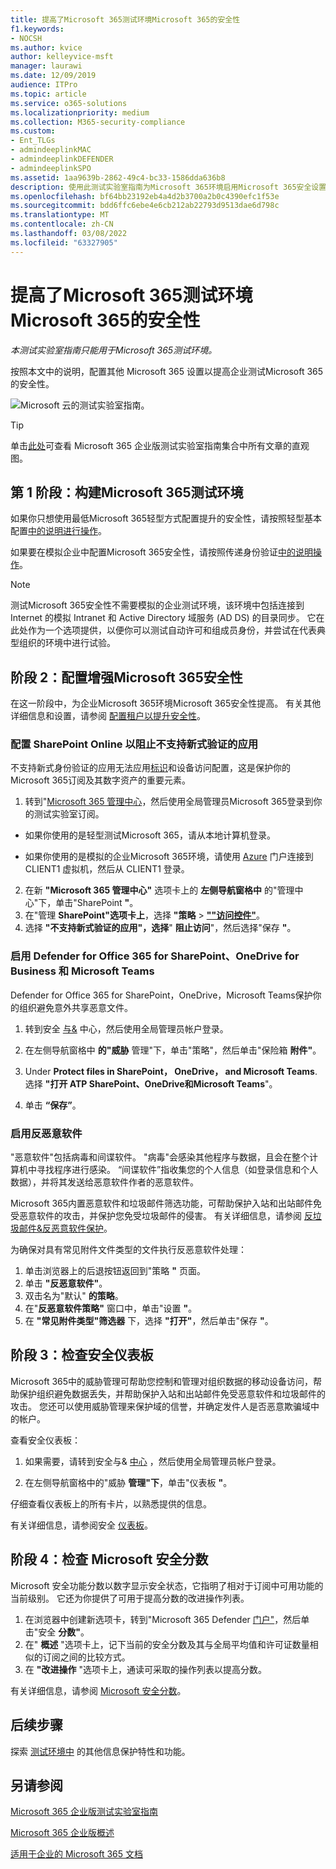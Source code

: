 ```yaml
---
title: 提高了Microsoft 365测试环境Microsoft 365的安全性
f1.keywords:
- NOCSH
ms.author: kvice
author: kelleyvice-msft
manager: laurawi
ms.date: 12/09/2019
audience: ITPro
ms.topic: article
ms.service: o365-solutions
ms.localizationpriority: medium
ms.collection: M365-security-compliance
ms.custom:
- Ent_TLGs
- admindeeplinkMAC
- admindeeplinkDEFENDER
- admindeeplinkSPO
ms.assetid: 1aa9639b-2862-49c4-bc33-1586dda636b8
description: 使用此测试实验室指南为Microsoft 365环境启用Microsoft 365安全设置。
ms.openlocfilehash: bf64bb23192eb4a4d2b3700a2b0c4390efc1f53e
ms.sourcegitcommit: bdd6ffc6ebe4e6cb212ab22793d9513dae6d798c
ms.translationtype: MT
ms.contentlocale: zh-CN
ms.lasthandoff: 03/08/2022
ms.locfileid: "63327905"
---
```

# <a name="increased-microsoft-365-security-for-your-microsoft-365-for-enterprise-test-environment"></a>提高了Microsoft 365测试环境Microsoft 365的安全性

*本测试实验室指南只能用于Microsoft 365测试环境。*

按照本文中的说明，配置其他 Microsoft 365 设置以提高企业测试Microsoft 365的安全性。

![Microsoft 云的测试实验室指南。](../media/m365-enterprise-test-lab-guides/cloud-tlg-icon.png)

> [!TIP]
> 单击[此处](../downloads/Microsoft365EnterpriseTLGStack.pdf)可查看 Microsoft 365 企业版测试实验室指南集合中所有文章的直观图。
  
## <a name="phase-1-build-out-your-microsoft-365-for-enterprise-test-environment"></a>第 1 阶段：构建Microsoft 365测试环境

如果你只想使用最低Microsoft 365轻型方式配置提升的安全性，请按照轻型基本配置[中的说明进行操作](lightweight-base-configuration-microsoft-365-enterprise.md)。
  
如果要在模拟企业中配置Microsoft 365安全性，请按照传递身份验证[中的说明操作](pass-through-auth-m365-ent-test-environment.md)。
  
> [!NOTE]
> 测试Microsoft 365安全性不需要模拟的企业测试环境，该环境中包括连接到 Internet 的模拟 Intranet 和 Active Directory 域服务 (AD DS) 的目录同步。 它在此处作为一个选项提供，以便你可以测试自动许可和组成员身份，并尝试在代表典型组织的环境中进行试验。 

## <a name="phase-2-configure-increased-microsoft-365-security"></a>阶段 2：配置增强Microsoft 365安全性

在这一阶段中，为企业Microsoft 365环境Microsoft 365安全性提高。 有关其他详细信息和设置，请参阅 [配置租户以提升安全性](/office365/securitycompliance/tenant-wide-setup-for-increased-security)。

### <a name="configure-sharepoint-online-to-block-apps-that-dont-support-modern-authentication"></a>配置 SharePoint Online 以阻止不支持新式验证的应用

不支持新式身份验证的应用无法应用[标识](../security/office-365-security/microsoft-365-policies-configurations.md)和设备访问配置，这是保护你的 Microsoft 365订阅及其数字资产的重要元素。 

1. 转到"<a href="https://go.microsoft.com/fwlink/p/?linkid=2024339" target="_blank">Microsoft 365 管理中心</a>，然后使用全局管理员Microsoft 365登录到你的测试实验室订阅。
    
  - 如果你使用的是轻型测试Microsoft 365，请从本地计算机登录。
    
  - 如果你使用的是模拟的企业Microsoft 365环境，请使用 [Azure](https://portal.azure.com) 门户连接到 CLIENT1 虚拟机，然后从 CLIENT1 登录。
 
2. 在新 **"Microsoft 365 管理中心"** 选项卡上的 **左侧导航窗格中** 的"管理中心"下，单击"SharePoint **"**。
3. 在"管理 **SharePoint"选项卡上**，选择 **"策略** > <a href="https://go.microsoft.com/fwlink/?linkid=2185071" target="_blank">**""访问控件"**</a>。
4. 选择 **"不支持新式验证的应用"，选择**" **阻止访问**"，然后选择"保存 **"**。


### <a name="enable-defender-for-office-365-for-sharepoint-onedrive-for-business-and-microsoft-teams"></a>启用 Defender for Office 365 for SharePoint、OneDrive for Business 和 Microsoft Teams

Defender for Office 365 for SharePoint，OneDrive，Microsoft Teams保护你的组织避免意外共享恶意文件。

1. 转到安全 <a href="https://go.microsoft.com/fwlink/p/?linkid=2024339" target="_blank">与&</a> 中心，然后使用全局管理员帐户登录。

2. 在左侧导航窗格中 **的"威胁** 管理"下，单击"策略"，然后单击"保险箱 **附件"**。 

3. Under **Protect files in SharePoint， OneDrive， and Microsoft Teams**. 选择 **"打开 ATP SharePoint、OneDrive和Microsoft Teams**"。

4. 单击 **“保存”**。


### <a name="enable-anti-malware"></a>启用反恶意软件

"恶意软件"包括病毒和间谍软件。 "病毒"会感染其他程序与数据，且会在整个计算机中寻找程序进行感染。 “间谍软件”指收集您的个人信息（如登录信息和个人数据），并将其发送给恶意软件作者的恶意软件。 

Microsoft 365内置恶意软件和垃圾邮件筛选功能，可帮助保护入站和出站邮件免受恶意软件的攻击，并保护您免受垃圾邮件的侵害。 有关详细信息，请参阅 [反垃圾邮件&反恶意软件保护](../security/office-365-security/anti-spam-and-anti-malware-protection.md)。

为确保对具有常见附件文件类型的文件执行反恶意软件处理：

1. 单击浏览器上的后退按钮返回到"策略 **"** 页面。
2. 单击 **"反恶意软件"**。
3. 双击名为"默认" **的策略**。
4. 在"**反恶意软件策略"** 窗口中，单击"设置 **"**。
4. 在 **"常见附件类型"筛选器** 下，选择 **"打开"**，然后单击"保存 **"**。


## <a name="phase-3-examine-the-security-dashboard"></a>阶段 3：检查安全仪表板

Microsoft 365中的威胁管理可帮助您控制和管理对组织数据的移动设备访问，帮助保护组织避免数据丢失，并帮助保护入站和出站邮件免受恶意软件和垃圾邮件的攻击。 您还可以使用威胁管理来保护域的信誉，并确定发件人是否恶意欺骗域中的帐户。 

查看安全仪表板：

1. 如果需要，请转到安全与& <a href="https://go.microsoft.com/fwlink/p/?linkid=2024339" target="_blank">中心</a> ，然后使用全局管理员帐户登录。

2. 在左侧导航窗格中的"威胁 **管理"下**，单击"仪表板 **"**。

仔细查看仪表板上的所有卡片，以熟悉提供的信息。

有关详细信息，请参阅安全 [仪表板](../security/office-365-security/security-dashboard.md)。


## <a name="phase-4-examine-microsoft-secure-score"></a>阶段 4：检查 Microsoft 安全分数

Microsoft 安全功能分数以数字显示安全状态，它指明了相对于订阅中可用功能的当前级别。 它还为你提供了可用于提高分数的改进操作列表。

1. 在浏览器中创建新选项卡，转到"Microsoft 365 Defender <a href="https://go.microsoft.com/fwlink/p/?linkid=2077139" target="_blank">门户"</a>，然后单击"安全 **分数"**。
2. 在" **概述**  "选项卡上，记下当前的安全分数及其与全局平均值和许可证数量相似的订阅之间的比较方式。
3. 在 **"改进操作** "选项卡上，通读可采取的操作列表以提高分数。

有关详细信息，请参阅 [Microsoft 安全分数](../security/defender/microsoft-secure-score.md)。

## <a name="next-steps"></a>后续步骤

探索 [测试环境中](m365-enterprise-test-lab-guides.md#information-protection) 的其他信息保护特性和功能。

## <a name="see-also"></a>另请参阅

[Microsoft 365 企业版测试实验室指南](m365-enterprise-test-lab-guides.md)

[Microsoft 365 企业版概述](microsoft-365-overview.md)

[适用于企业的 Microsoft 365 文档](/microsoft-365-enterprise/)
